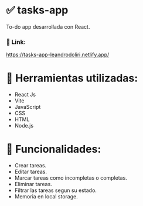 # ✅ tasks-app
To-do app desarrollada con React.
### 🔗 Link:
https://tasks-app-leandrodoliri.netlify.app/

# 🔨 Herramientas utilizadas:
- React Js
- Vite
- JavaScript
- CSS
- HTML
- Node.js

# 🚀 Funcionalidades:
- Crear tareas.
- Editar tareas.
- Marcar tareas como incompletas o completas.
- Eliminar tareas.
- Filtrar las tareas segun su estado.
- Memoria en local storage.
